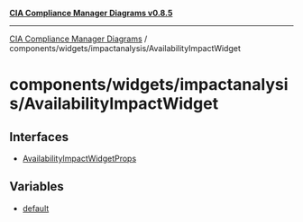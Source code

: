 [**CIA Compliance Manager Diagrams v0.8.5**](../../../../README.md)

***

[CIA Compliance Manager Diagrams](../../../../modules.md) / components/widgets/impactanalysis/AvailabilityImpactWidget

# components/widgets/impactanalysis/AvailabilityImpactWidget

## Interfaces

- [AvailabilityImpactWidgetProps](interfaces/AvailabilityImpactWidgetProps.md)

## Variables

- [default](variables/default.md)
